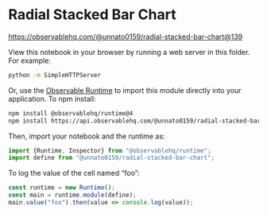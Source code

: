 # Radial Stacked Bar Chart

https://observablehq.com/@unnato0159/radial-stacked-bar-chart@139

View this notebook in your browser by running a web server in this folder. For
example:

~~~sh
python -m SimpleHTTPServer
~~~

Or, use the [Observable Runtime](https://github.com/observablehq/runtime) to
import this module directly into your application. To npm install:

~~~sh
npm install @observablehq/runtime@4
npm install https://api.observablehq.com/@unnato0159/radial-stacked-bar-chart.tgz?v=3
~~~

Then, import your notebook and the runtime as:

~~~js
import {Runtime, Inspector} from "@observablehq/runtime";
import define from "@unnato0159/radial-stacked-bar-chart";
~~~

To log the value of the cell named “foo”:

~~~js
const runtime = new Runtime();
const main = runtime.module(define);
main.value("foo").then(value => console.log(value));
~~~
